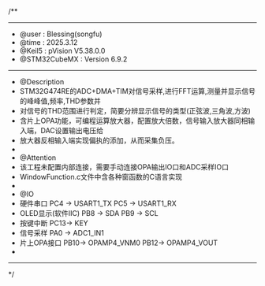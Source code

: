 /**
  ******************************************************************************
  * @user           : Blessing(songfu)
  * @time           : 2025.3.12
  * @Keil5          : pVision V5.38.0.0
  * @STM32CubeMX    : Version 6.9.2
  ******************************************************************************
  * @Description
  * STM32G474RE的ADC+DMA+TIM对信号采样,进行FFT运算,测量并显示信号的峰峰值,频率,THD参数并
  * 对信号的THD范围进行判定，简要分辨显示信号的类型(正弦波,三角波,方波)
  * 含片上OPA功能，可编程运算放大器，配置放大倍数，信号输入放大器同相输入端，DAC设置输出电压给
  * 放大器反相输入端实现偏执的添加，从而采集负压。
  *
  * @Attention
  * 该工程未配置内部连接，需要手动连接OPA输出IO口和ADC采样IO口
  * WindowFunction.c文件中含各种窗函数的C语言实现
  *
  * @IO
  * 硬件串口            PC4 -> USART1_TX    PC5 -> USART1_RX
  * OLED显示(软件IIC)   PB8 -> SDA          PB9 -> SCL
  * 按键中断            PC13-> KEY
  * 信号采样            PA0 -> ADC1_IN1
  * 片上OPA接口         PB10-> OPAMP4_VNM0  PB12-> OPAMP4_VOUT
  *
  ******************************************************************************
  */
